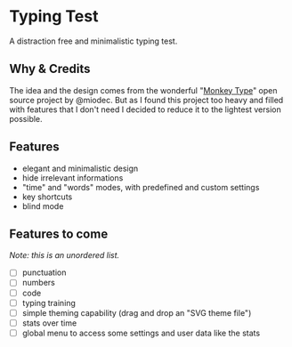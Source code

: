 # Typing Test

A distraction free and minimalistic typing test.

## Why & Credits

The idea and the design comes from the wonderful "[Monkey Type](https://github.com/Miodec/monkeytype)" open source project by @miodec. But as I found this project too heavy and filled with features that I don't need I decided to reduce it to the lightest version possible.


## Features

- elegant and minimalistic design
- hide irrelevant informations
- "time" and "words" modes, with predefined and custom settings
- key shortcuts
- blind mode

## Features to come

*Note: this is an unordered list.*

 - [ ] punctuation
 - [ ] numbers
 - [ ] code
 - [ ] typing training
 - [ ] simple theming capability (drag and drop an "SVG theme file")
 - [ ] stats over time
 - [ ] global menu to access some settings and user data like the stats
